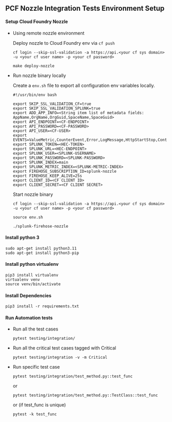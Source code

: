 ## PCF Nozzle Integration Tests Environment Setup

#### Setup Cloud Foundry Nozzle
 - Using remote nozzle environment

    Deploy nozzle to Cloud Foundry env via `cf push`
    ```
    cf login --skip-ssl-validation -a https://api.<your cf sys domain> -u <your cf user name> -p <your cf password>

    make deploy-nozzle
    ```
 - Run nozzle binary locally

    Create a `env.sh` file to export all configuration env variables locally.
    ``````
    #!/usr/bin/env bash

    export SKIP_SSL_VALIDATION_CF=true
    export SKIP_SSL_VALIDATION_SPLUNK=true
    export ADD_APP_INFO=<String item list of metadata fields: AppName,OrgName,OrgGuid,SpaceName,SpaceGuid>
    export API_ENDPOINT=<CF-ENDPOINT>
    export API_PASSWORD=<CF-PASSWORD>
    export API_USER=<CF-USER>
    export EVENTS=ValueMetric,CounterEvent,Error,LogMessage,HttpStartStop,ContainerMetric
    export SPLUNK_TOKEN=<HEC-TOKEN>
    export SPLUNK_URL=<HEC-ENDPOINT>
    export SPLUNK_USER=<SPLUNK-USERNAME>
    export SPLUNK_PASSWORD=<SPLUNK-PASSWORD>
    export SPLUNK_INDEX=main
    export SPLUNK_METRIC_INDEX=<SPLUNK-METRIC-INDEX>
    export FIREHOSE_SUBSCRIPTION_ID=splunk-nozzle
    export FIREHOSE_KEEP_ALIVE=25s
    export CLIENT_ID=<CF CLIENT ID>
    export CLIENT_SECRET=<CF CLIENT SECRET>
    ``````
    Start nozzle binary
    ```
    cf login --skip-ssl-validation -a https://api.<your cf sys domain> -u <your cf user name> -p <your cf password>

    source env.sh

    ./splunk-firehose-nozzle
    ```
#### Install python 3

    sudo apt-get install python3.11
    sudo apt-get install python3-pip
    
#### Install python virtualenv

    pip3 install virtualenv
    virtualenv venv
    source venv/bin/activate

#### Install Dependencies

    pip3 install -r requirements.txt

#### Run Automation tests

  - Run all the test cases
      ```
      pytest testing/integration/
      ```

  - Run all the critical test cases tagged with Critical
      ```
      pytest testing/integration -v -m Critical
      ```
    
  - Run specific test case
      ```
      pytest testing/integration/test_method.py::test_func
      ```
      or
      ```
      pytest testing/integration/test_method.py::TestClass::test_func
      ```
      or (if test_func is unique)
      ```
      pytest -k test_func
      ```